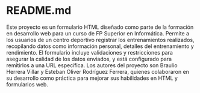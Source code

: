 # README.md
Este proyecto es un formulario HTML diseñado como parte de la formación en desarrollo web para un curso de FP Superior en Informática. Permite a los usuarios de un centro deportivo registrar los entrenamientos realizados, recopilando datos como información personal, detalles del entrenamiento y rendimiento.
El formulario incluye validaciones y restricciones para asegurar la calidad de los datos enviados, y está configurado para remitirlos a una URL específica. Los autores del proyecto son Braulio Herrera Villar y Esteban Oliver Rodríguez Ferrera, quienes colaboraron en su desarrollo como práctica para mejorar sus habilidades en HTML y formularios web.
